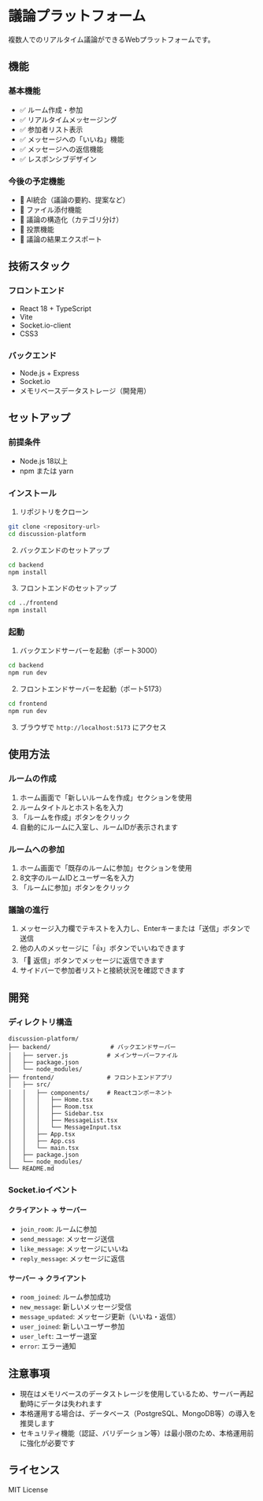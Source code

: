 # 議論プラットフォーム

複数人でのリアルタイム議論ができるWebプラットフォームです。

## 機能

### 基本機能
- ✅ ルーム作成・参加
- ✅ リアルタイムメッセージング
- ✅ 参加者リスト表示
- ✅ メッセージへの「いいね」機能
- ✅ メッセージへの返信機能
- ✅ レスポンシブデザイン

### 今後の予定機能
- 🔄 AI統合（議論の要約、提案など）
- 🔄 ファイル添付機能
- 🔄 議論の構造化（カテゴリ分け）
- 🔄 投票機能
- 🔄 議論の結果エクスポート

## 技術スタック

### フロントエンド
- React 18 + TypeScript
- Vite
- Socket.io-client
- CSS3

### バックエンド
- Node.js + Express
- Socket.io
- メモリベースデータストレージ（開発用）

## セットアップ

### 前提条件
- Node.js 18以上
- npm または yarn

### インストール

1. リポジトリをクローン
```bash
git clone <repository-url>
cd discussion-platform
```

2. バックエンドのセットアップ
```bash
cd backend
npm install
```

3. フロントエンドのセットアップ
```bash
cd ../frontend
npm install
```

### 起動

1. バックエンドサーバーを起動（ポート3000）
```bash
cd backend
npm run dev
```

2. フロントエンドサーバーを起動（ポート5173）
```bash
cd frontend
npm run dev
```

3. ブラウザで `http://localhost:5173` にアクセス

## 使用方法

### ルームの作成
1. ホーム画面で「新しいルームを作成」セクションを使用
2. ルームタイトルとホスト名を入力
3. 「ルームを作成」ボタンをクリック
4. 自動的にルームに入室し、ルームIDが表示されます

### ルームへの参加
1. ホーム画面で「既存のルームに参加」セクションを使用
2. 8文字のルームIDとユーザー名を入力
3. 「ルームに参加」ボタンをクリック

### 議論の進行
1. メッセージ入力欄でテキストを入力し、Enterキーまたは「送信」ボタンで送信
2. 他の人のメッセージに「👍」ボタンでいいねできます
3. 「💬 返信」ボタンでメッセージに返信できます
4. サイドバーで参加者リストと接続状況を確認できます

## 開発

### ディレクトリ構造
```
discussion-platform/
├── backend/                 # バックエンドサーバー
│   ├── server.js           # メインサーバーファイル
│   ├── package.json
│   └── node_modules/
├── frontend/               # フロントエンドアプリ
│   ├── src/
│   │   ├── components/     # Reactコンポーネント
│   │   │   ├── Home.tsx
│   │   │   ├── Room.tsx
│   │   │   ├── Sidebar.tsx
│   │   │   ├── MessageList.tsx
│   │   │   └── MessageInput.tsx
│   │   ├── App.tsx
│   │   ├── App.css
│   │   └── main.tsx
│   ├── package.json
│   └── node_modules/
└── README.md
```

### Socket.ioイベント

#### クライアント → サーバー
- `join_room`: ルームに参加
- `send_message`: メッセージ送信
- `like_message`: メッセージにいいね
- `reply_message`: メッセージに返信

#### サーバー → クライアント
- `room_joined`: ルーム参加成功
- `new_message`: 新しいメッセージ受信
- `message_updated`: メッセージ更新（いいね・返信）
- `user_joined`: 新しいユーザー参加
- `user_left`: ユーザー退室
- `error`: エラー通知

## 注意事項

- 現在はメモリベースのデータストレージを使用しているため、サーバー再起動時にデータは失われます
- 本格運用する場合は、データベース（PostgreSQL、MongoDB等）の導入を推奨します
- セキュリティ機能（認証、バリデーション等）は最小限のため、本格運用前に強化が必要です

## ライセンス

MIT License 